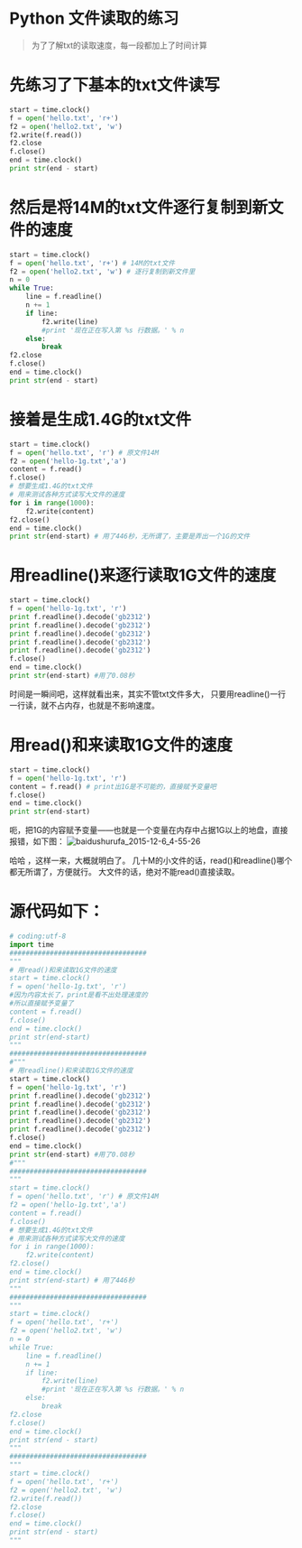 # Python 文件读取的练习
> 为了了解txt的读取速度，每一段都加上了时间计算
# 先练习了下基本的txt文件读写

``` python
start = time.clock()
f = open('hello.txt', 'r+')
f2 = open('hello2.txt', 'w')
f2.write(f.read())
f2.close
f.close()
end = time.clock()
print str(end - start)
```
# 然后是将14M的txt文件逐行复制到新文件的速度

``` python
start = time.clock()
f = open('hello.txt', 'r+') # 14M的txt文件
f2 = open('hello2.txt', 'w') # 逐行复制到新文件里
n = 0
while True:
    line = f.readline()
    n += 1
    if line:
        f2.write(line)
        #print '现在正在写入第 %s 行数据。' % n
    else:
        break
f2.close
f.close()
end = time.clock()
print str(end - start)
```
# 接着是生成1.4G的txt文件

``` python
start = time.clock()
f = open('hello.txt', 'r') # 原文件14M
f2 = open('hello-1g.txt','a')
content = f.read()
f.close()
# 想要生成1.4G的txt文件
# 用来测试各种方式读写大文件的速度
for i in range(1000):
    f2.write(content)
f2.close()
end = time.clock()
print str(end-start) # 用了446秒，无所谓了，主要是弄出一个1G的文件
```
# 用readline()来逐行读取1G文件的速度

``` python
start = time.clock()
f = open('hello-1g.txt', 'r')
print f.readline().decode('gb2312')
print f.readline().decode('gb2312')
print f.readline().decode('gb2312')
print f.readline().decode('gb2312')
print f.readline().decode('gb2312')
f.close()
end = time.clock()
print str(end-start) #用了0.08秒
```

时间是一瞬间吧，这样就看出来，其实不管txt文件多大，
只要用readline()一行一行读，就不占内存，也就是不影响速度。
# 用read()和来读取1G文件的速度

``` python
start = time.clock()
f = open('hello-1g.txt', 'r')
content = f.read() # print出1G是不可能的，直接赋予变量吧
f.close()
end = time.clock()
print str(end-start) 
```

呃，把1G的内容赋予变量——也就是一个变量在内存中占据1G以上的地盘，直接报错，如下图：
![baidushurufa_2015-12-6_4-55-26](https://cloud.githubusercontent.com/assets/14041622/11610187/fcf0cde6-9bd5-11e5-89d2-a4a2a09fe849.png)

哈哈 ，这样一来，大概就明白了。
几十M的小文件的话，read()和readline()哪个都无所谓了，方便就行。
大文件的话，绝对不能read()直接读取。



# 源代码如下：

``` python
# coding:utf-8
import time
##################################
"""
# 用read()和来读取1G文件的速度
start = time.clock()
f = open('hello-1g.txt', 'r')
#因为内容太长了，print是看不出处理速度的
#所以直接赋予变量了
content = f.read()
f.close()
end = time.clock()
print str(end-start)
"""
##################################
#"""
# 用readline()和来读取1G文件的速度
start = time.clock()
f = open('hello-1g.txt', 'r')
print f.readline().decode('gb2312')
print f.readline().decode('gb2312')
print f.readline().decode('gb2312')
print f.readline().decode('gb2312')
print f.readline().decode('gb2312')
f.close()
end = time.clock()
print str(end-start) #用了0.08秒
#"""
##################################
"""
start = time.clock()
f = open('hello.txt', 'r') # 原文件14M
f2 = open('hello-1g.txt','a')
content = f.read()
f.close()
# 想要生成1.4G的txt文件
# 用来测试各种方式读写大文件的速度
for i in range(1000):
    f2.write(content)
f2.close()
end = time.clock()
print str(end-start) # 用了446秒
"""
##################################
"""
start = time.clock()
f = open('hello.txt', 'r+')
f2 = open('hello2.txt', 'w')
n = 0
while True:
    line = f.readline()
    n += 1
    if line:
        f2.write(line)
        #print '现在正在写入第 %s 行数据。' % n
    else:
        break
f2.close
f.close()
end = time.clock()
print str(end - start)
"""
##################################
"""
start = time.clock()
f = open('hello.txt', 'r+')
f2 = open('hello2.txt', 'w')
f2.write(f.read())
f2.close
f.close()
end = time.clock()
print str(end - start)
"""

```
